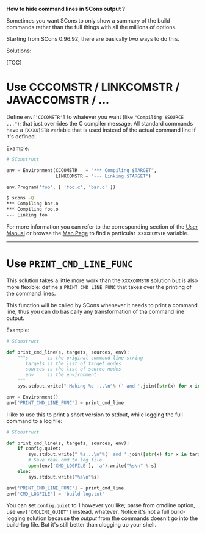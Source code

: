 **How to hide command lines in SCons output ?**

Sometimes you want SCons to only show a summary of the build commands rather than the full things with all the millions of options.

Starting from SCons 0.96.92, there are basically two ways to do this.

Solutions:

[TOC]


# Use CCCOMSTR / LINKCOMSTR / JAVACCOMSTR / ...

Define `env['CCCOMSTR']` to whatever you want (like `"Compiling $SOURCE ..."`); that just overrides the C compiler message. All standard commands have a `[XXXX]STR` variable that is used instead of the actual command line if it's defined.

Example:

```python
# SConstruct

env = Environment(CCCOMSTR   = "*** Compiling $TARGET",
                  LINKCOMSTR = "--- Linking $TARGET")

env.Program('foo', [ 'foo.c', 'bar.c' ])
```

```bash
$ scons -Q
*** Compiling bar.o
*** Compiling foo.o
--- Linking foo
```

For more information you can refer to the corresponding section of the [User Manual](http://www.scons.org/doc/production/HTML/scons-user.html#idp1378428532) or browse the [Man Page](http://scons.org/doc/production/HTML/scons-man.html) to find a particular` XXXXCOMSTR` variable.

---

# Use `PRINT_CMD_LINE_FUNC`

This solution takes a little more work than the `XXXXCOMSTR` solution but is also more flexible: define a `PRINT_CMD_LINE_FUNC` that takes over the printing of the command lines.

This function will be called by SCons whenever it needs to print a command line, thus you can do basically any transformation of tha command line output.

Example:

```python
# SConstruct

def print_cmd_line(s, targets, sources, env):
    """s       is the original command line string
       targets is the list of target nodes
       sources is the list of source nodes
       env     is the environment
    """
    sys.stdout.write(" Making %s ...\n"% (' and '.join([str(x) for x in targets])))

env = Environment()
env['PRINT_CMD_LINE_FUNC'] = print_cmd_line
```

I like to use this to print a short version to stdout, while logging the full command to a log file:

```python
# SConstruct

def print_cmd_line(s, targets, sources, env):
    if config.quiet:
        sys.stdout.write(" %s...\n"%(' and '.join([str(x) for x in targets])))
        # Save real cmd to log file
        open(env['CMD_LOGFILE'], 'a').write("%s\n" % s)
    else:
        sys.stdout.write("%s\n"%s)

env['PRINT_CMD_LINE_FUNC'] = print_cmd_line
env['CMD_LOGFILE'] = 'build-log.txt'
```

You can set `config.quiet` to 1 however you like; parse from cmdline option, use `env['CMDLINE_QUIET']` instead, whatever. Notice it's not a full build-logging solution because the _output_ from the commands doesn't go into the build-log file.  But it's still better than clogging up your shell.
